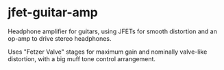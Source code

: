 # jfet-guitar-amp

Headphone amplifier for guitars, using JFETs for smooth distortion and an op-amp to drive stereo headphones.

Uses "Fetzer Valve" stages for maximum gain and nominally valve-like distortion, with a big muff tone control arrangement.
